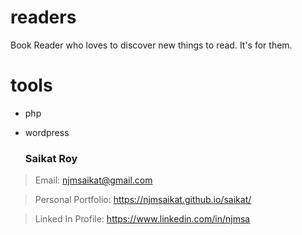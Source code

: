# readers
Book Reader who loves to discover new things to read. It's for them.

# tools 

- php
- wordpress

  ### Saikat Roy

> Email: njmsaikat@gmail.com

> Personal Portfolio: https://njmsaikat.github.io/saikat/

> Linked In Profile: https://www.linkedin.com/in/njmsa
